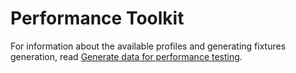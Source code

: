 # Performance Toolkit

For information about the available profiles and generating fixtures generation, read [Generate data for performance testing](https://devdocs.magento.com/guides/v2.4/config-guide/cli/config-cli-subcommands-perf-data.html).
